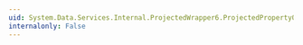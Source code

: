 ```yaml
---
uid: System.Data.Services.Internal.ProjectedWrapper6.ProjectedProperty0
internalonly: False
---
```

